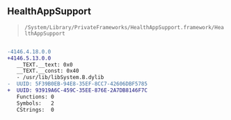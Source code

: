 ## HealthAppSupport

> `/System/Library/PrivateFrameworks/HealthAppSupport.framework/HealthAppSupport`

```diff

-4146.4.18.0.0
+4146.5.13.0.0
   __TEXT.__text: 0x0
   __TEXT.__const: 0x40
   - /usr/lib/libSystem.B.dylib
-  UUID: 5F39B0EB-94E8-35EF-8CC7-42606DBF5785
+  UUID: 93919A6C-459C-35EE-876E-2A7DB8146F7C
   Functions: 0
   Symbols:   2
   CStrings:  0

```
